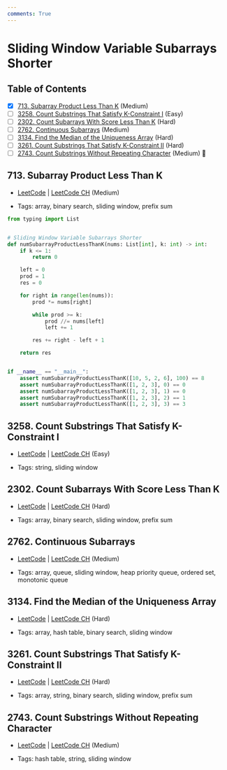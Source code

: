```yaml
---
comments: True
---
```


# Sliding Window Variable Subarrays Shorter

## Table of Contents

- [x] [713. Subarray Product Less Than K](https://leetcode.cn/problems/subarray-product-less-than-k/) (Medium)
- [ ] [3258. Count Substrings That Satisfy K-Constraint I](https://leetcode.cn/problems/count-substrings-that-satisfy-k-constraint-i/) (Easy)
- [ ] [2302. Count Subarrays With Score Less Than K](https://leetcode.cn/problems/count-subarrays-with-score-less-than-k/) (Hard)
- [ ] [2762. Continuous Subarrays](https://leetcode.cn/problems/continuous-subarrays/) (Medium)
- [ ] [3134. Find the Median of the Uniqueness Array](https://leetcode.cn/problems/find-the-median-of-the-uniqueness-array/) (Hard)
- [ ] [3261. Count Substrings That Satisfy K-Constraint II](https://leetcode.cn/problems/count-substrings-that-satisfy-k-constraint-ii/) (Hard)
- [ ] [2743. Count Substrings Without Repeating Character](https://leetcode.cn/problems/count-substrings-without-repeating-character/) (Medium) 👑

## 713. Subarray Product Less Than K

-   [LeetCode](https://leetcode.com/problems/subarray-product-less-than-k/) | [LeetCode CH](https://leetcode.cn/problems/subarray-product-less-than-k/) (Medium)

-   Tags: array, binary search, sliding window, prefix sum
```python title="713. Subarray Product Less Than K - Python Solution"
from typing import List


# Sliding Window Variable Subarrays Shorter
def numSubarrayProductLessThanK(nums: List[int], k: int) -> int:
    if k <= 1:
        return 0

    left = 0
    prod = 1
    res = 0

    for right in range(len(nums)):
        prod *= nums[right]

        while prod >= k:
            prod //= nums[left]
            left += 1

        res += right - left + 1

    return res


if __name__ == "__main__":
    assert numSubarrayProductLessThanK([10, 5, 2, 6], 100) == 8
    assert numSubarrayProductLessThanK([1, 2, 3], 0) == 0
    assert numSubarrayProductLessThanK([1, 2, 3], 1) == 0
    assert numSubarrayProductLessThanK([1, 2, 3], 2) == 1
    assert numSubarrayProductLessThanK([1, 2, 3], 3) == 3

```

## 3258. Count Substrings That Satisfy K-Constraint I

-   [LeetCode](https://leetcode.com/problems/count-substrings-that-satisfy-k-constraint-i/) | [LeetCode CH](https://leetcode.cn/problems/count-substrings-that-satisfy-k-constraint-i/) (Easy)

-   Tags: string, sliding window
## 2302. Count Subarrays With Score Less Than K

-   [LeetCode](https://leetcode.com/problems/count-subarrays-with-score-less-than-k/) | [LeetCode CH](https://leetcode.cn/problems/count-subarrays-with-score-less-than-k/) (Hard)

-   Tags: array, binary search, sliding window, prefix sum
## 2762. Continuous Subarrays

-   [LeetCode](https://leetcode.com/problems/continuous-subarrays/) | [LeetCode CH](https://leetcode.cn/problems/continuous-subarrays/) (Medium)

-   Tags: array, queue, sliding window, heap priority queue, ordered set, monotonic queue
## 3134. Find the Median of the Uniqueness Array

-   [LeetCode](https://leetcode.com/problems/find-the-median-of-the-uniqueness-array/) | [LeetCode CH](https://leetcode.cn/problems/find-the-median-of-the-uniqueness-array/) (Hard)

-   Tags: array, hash table, binary search, sliding window
## 3261. Count Substrings That Satisfy K-Constraint II

-   [LeetCode](https://leetcode.com/problems/count-substrings-that-satisfy-k-constraint-ii/) | [LeetCode CH](https://leetcode.cn/problems/count-substrings-that-satisfy-k-constraint-ii/) (Hard)

-   Tags: array, string, binary search, sliding window, prefix sum
## 2743. Count Substrings Without Repeating Character

-   [LeetCode](https://leetcode.com/problems/count-substrings-without-repeating-character/) | [LeetCode CH](https://leetcode.cn/problems/count-substrings-without-repeating-character/) (Medium)

-   Tags: hash table, string, sliding window
